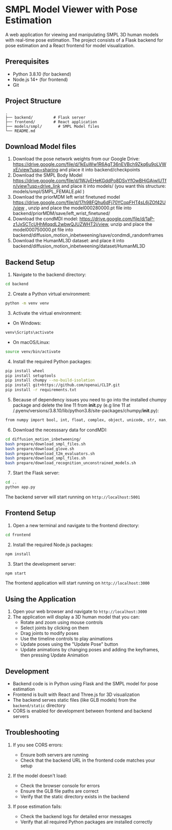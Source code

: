 # SMPL Model Viewer with Pose Estimation

A web application for viewing and manipulating SMPL 3D human models with real-time pose estimation. The project consists of a Flask backend for pose estimation and a React frontend for model visualization.

## Prerequisites

- Python 3.8.10 (for backend)
- Node.js 14+ (for frontend)
- Git

## Project Structure

```
.
├── backend/         # Flask server
├── frontend/        # React application
├── models/smpl/       # SMPL Model files
└── README.md
```

## Download Model files

1. Download the pose network weights from our Google Drive: https://drive.google.com/file/d/1kEuWw1R6AgT36nEVBch9Zkq6u9oLVWxE/view?usp=sharing and place it into backend/checkpoints
2. Download the SMPL Body Model https://drive.google.com/file/d/1WJyEHeKGddPo8DSvYfOwBHjGAjwlUTfn/view?usp=drive_link and place it into models/ (you want this structure: models/smpl/SMPL_FEMALE.pkl )
3. Download the priorMDM left wrist finetuned model https://drive.google.com/file/d/17h98FQhu6dFj70YCopFHT4sL6jZOf42U/view , unzip and place the model000280000.pt file into backend/priorMDM/save/left_wrist_finetuned/
4. Download the condMDI model: https://drive.google.com/file/d/1aP-z1JxSCTcUHhMqqdL2wbwQJUZWHT2j/view, unzip and place the model000750000.pt file into backend/diffusion_motion_inbetweening/save/condmdi_randomframes
5. Download the HumanML3D dataset: and place it into backend/diffusion_motion_inbetweening/dataset/HumanML3D

## Backend Setup

1. Navigate to the backend directory:
```bash
cd backend
```

2. Create a Python virtual environment:
```bash
python -m venv venv
```

3. Activate the virtual environment:
- On Windows:
```bash
venv\Scripts\activate
```
- On macOS/Linux:
```bash
source venv/bin/activate
```


4. Install the required Python packages:
```bash
pip install wheel
pip install setuptools
pip install chumpy --no-build-isolation
pip install git+https://github.com/openai/CLIP.git
pip install -r requirements.txt
```

5. Because of dependency issues you need to go into the installed chumpy package and delete the line 11 from __init__.py (e.g line 11 at /.pyenv/versions/3.8.10/lib/python3.8/site-packages/chumpy/__init__.py):  
```bash
from numpy import bool, int, float, complex, object, unicode, str, nan, inf ## delete this
```

6. Download the necesssary data for condMDI:
```bash
cd diffusion_motion_inbetweening/
bash prepare/download_smpl_files.sh
bash prepare/download_glove.sh
bash prepare/download_t2m_evaluators.sh
bash prepare/download_smpl_files.sh
bash prepare/download_recognition_unconstrained_models.sh
```


7. Start the Flask server:
```bash
cd ..
python app.py
```

The backend server will start running on `http://localhost:5001`

## Frontend Setup

1. Open a new terminal and navigate to the frontend directory:
```bash
cd frontend
```

2. Install the required Node.js packages:
```bash
npm install
```

3. Start the development server:
```bash
npm start
```

The frontend application will start running on `http://localhost:3000`

## Using the Application

1. Open your web browser and navigate to `http://localhost:3000`
2. The application will display a 3D human model that you can:
   - Rotate and zoom using mouse controls
   - Select joints by clicking on them
   - Drag joints to modify poses
   - Use the timeline controls to play animations
   - Update poses using the "Update Pose" button
   - Update animations by changing poses and adding the keyframes, then pressing Update Animation

## Development

- Backend code is in Python using Flask and the SMPL model for pose estimation
- Frontend is built with React and Three.js for 3D visualization
- The backend serves static files (like GLB models) from the `backend/static` directory
- CORS is enabled for development between frontend and backend servers

## Troubleshooting

1. If you see CORS errors:
   - Ensure both servers are running
   - Check that the backend URL in the frontend code matches your setup

2. If the model doesn't load:
   - Check the browser console for errors
   - Ensure the GLB file paths are correct
   - Verify that the static directory exists in the backend

3. If pose estimation fails:
   - Check the backend logs for detailed error messages
   - Verify that all required Python packages are installed correctly
